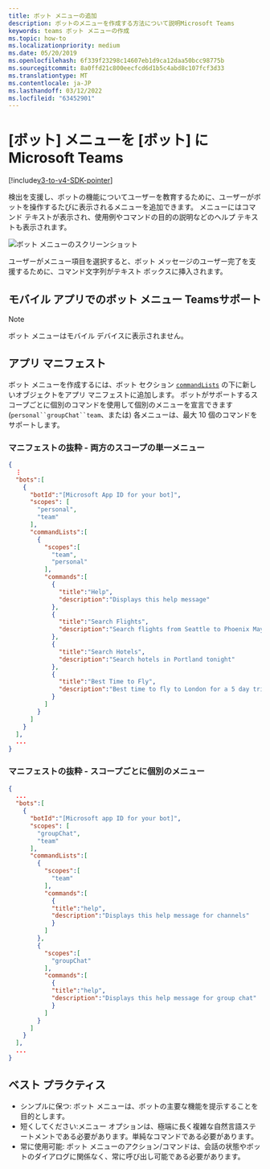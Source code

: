 ```yaml
---
title: ボット メニューの追加
description: ボットのメニューを作成する方法について説明Microsoft Teams
keywords: teams ボット メニューの作成
ms.topic: how-to
ms.localizationpriority: medium
ms.date: 05/20/2019
ms.openlocfilehash: 6f339f23298c14607eb1d9ca12daa50bcc98775b
ms.sourcegitcommit: 8a0ffd21c800eecfcd6d1b5c4abd8c107fcf3d33
ms.translationtype: MT
ms.contentlocale: ja-JP
ms.lasthandoff: 03/12/2022
ms.locfileid: "63452901"
---
```

# <a name="add-a-bot-menu-in-microsoft-teams"></a>[ボット] メニューを [ボット] にMicrosoft Teams

[!include[v3-to-v4-SDK-pointer](~/includes/v3-to-v4-pointer-bots.md)]

検出を支援し、ボットの機能についてユーザーを教育するために、ユーザーがボットを操作するたびに表示されるメニューを追加できます。 メニューにはコマンド テキストが表示され、使用例やコマンドの目的の説明などのヘルプ テキストも表示されます。

![ボット メニューのスクリーンショット](~/assets/images/bots/bot-menus-bot-menu-sample.png)

ユーザーがメニュー項目を選択すると、ボット メッセージのユーザー完了を支援するために、コマンド文字列がテキスト ボックスに挿入されます。

## <a name="bot-menu-support-on-teams-mobile-app"></a>モバイル アプリでのボット メニュー Teamsサポート

> [!NOTE]
> ボット メニューはモバイル デバイスに表示されません。

## <a name="app-manifest"></a>アプリ マニフェスト

ボット メニューを作成するには、ボット セクション [`commandLists`](~/resources/schema/manifest-schema.md#botscommandlists) の下に新しいオブジェクトをアプリ マニフェストに追加します。 ボットがサポートするスコープごとに個別のコマンドを使用して個別のメニューを宣言できます (`personal``groupChat``team`、または) 各メニューは、最大 10 個のコマンドをサポートします。

### <a name="manifest-excerpt---single-menu-for-both-scopes"></a>マニフェストの抜粋 - 両方のスコープの単一メニュー

```json
{
  ⋮
  "bots":[
    {
      "botId":"[Microsoft App ID for your bot]",
      "scopes": [
        "personal",
        "team"
      ],
      "commandLists":[
        {
          "scopes":[
            "team",
            "personal"
          ],
          "commands":[
            {
              "title":"Help",
              "description":"Displays this help message"
            },
            {
              "title":"Search Flights",
              "description":"Search flights from Seattle to Phoenix May 2-5 departing after 3pm"
            },
            {
              "title":"Search Hotels",
              "description":"Search hotels in Portland tonight"
            },
            {
              "title":"Best Time to Fly",
              "description":"Best time to fly to London for a 5 day trip this summer"
            }
          ]
        }
      ]
    }
  ],
  ...
}
```

### <a name="manifest-excerpt---separate-menu-per-scope"></a>マニフェストの抜粋 - スコープごとに個別のメニュー

```json
{
  ...
  "bots":[
    {
      "botId":"[Microsoft app ID for your bot]",
      "scopes": [
        "groupChat",
        "team"
      ],
      "commandLists":[
        {
          "scopes":[
            "team"
          ],
          "commands":[
            {
            "title":"help",
            "description":"Displays this help message for channels"
            }
          ]
        },
        {
          "scopes":[
            "groupChat"
          ],
          "commands":[
            {
            "title":"help",
            "description":"Displays this help message for group chat"
            }
          ]
        }
      ]
    }
  ],
  ...
}
```

## <a name="best-practices"></a>ベスト プラクティス

* シンプルに保つ: ボット メニューは、ボットの主要な機能を提示することを目的とします。
* 短くしてください:メニュー オプションは、極端に長く複雑な自然言語ステートメントである必要があります。単純なコマンドである必要があります。
* 常に使用可能: ボット メニューのアクション/コマンドは、会話の状態やボットのダイアログに関係なく、常に呼び出し可能である必要があります。
